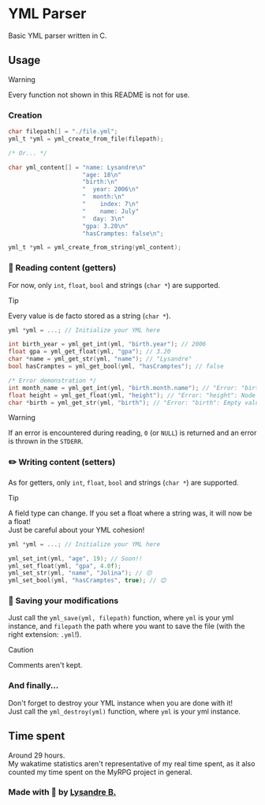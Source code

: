 # YML Parser

Basic YML parser written in C.

## Usage

> [!WARNING]
> Every function not shown in this README is not for use.

### Creation

```c
char filepath[] = "./file.yml";
yml_t *yml = yml_create_from_file(filepath);

/* Or... */

char yml_content[] = "name: Lysandre\n"
                     "age: 18\n"
                     "birth:\n"
                     "  year: 2006\n"
                     "  month:\n"
                     "    index: 7\n"
                     "    name: July"
                     "  day: 3\n"
                     "gpa: 3.20\n"
                     "hasCramptes: false\n";

yml_t *yml = yml_create_from_string(yml_content);
```

### 📰 Reading content (getters)

For now, only `int`, `float`, `bool` and strings (`char *`) are supported.

> [!TIP]
> Every value is de facto stored as a string (`char *`).

```c
yml *yml = ...; // Initialize your YML here

int birth_year = yml_get_int(yml, "birth.year"); // 2006
float gpa = yml_get_float(yml, "gpa"); // 3.20
char *name = yml_get_str(yml, "name"); // "Lysandre"
bool hasCramptes = yml_get_bool(yml, "hasCramptes"); // false

/* Error demonstration */
int month_name = yml_get_int(yml, "birth.month.name"); // "Error: "birth.month.name": Node type isn't valid"
float height = yml_get_float(yml, "height"); // "Error: "height": Node not found."
char *birth = yml_get_str(yml, "birth"); // "Error: "birth": Empty value"
```

> [!WARNING]
> If an error is encountered during reading, `0` (or `NULL`) is returned and an
> error is thrown in the `STDERR`.

### ✏️ Writing content (setters)

As for getters, only `int`, `float`, `bool` and strings (`char *`) are supported.

> [!TIP]
> A field type can change. If you set a float where a string was, it will now
> be a float!\
> Just be careful about your YML cohesion!

```c
yml *yml = ...; // Initialize your YML here

yml_set_int(yml, "age", 19); // Soon!!
yml_set_float(yml, "gpa", 4.0f);
yml_set_str(yml, "name", "Jolina"); // 😔
yml_set_bool(yml, "hasCramptes", true); // 😊
```

### 💾 Saving your modifications

Just call the `yml_save(yml, filepath)` function, where `yml` is your yml
instance, and `filepath` the path where you want to save the file
(with the right extension: `.yml`!).

> [!CAUTION]
> Comments aren't kept.

### And finally...

Don't forget to destroy your YML instance when you are done with it!\
Just call the `yml_destroy(yml)` function, where `yml` is your yml instance.

## Time spent

Around 29 hours.\
My wakatime statistics aren't representative of my real time
spent, as it also counted my time spent on the MyRPG project in general.

### Made with 💜 by [Lysandre B.](https://www.github.com/shuvlyy)
